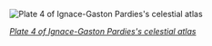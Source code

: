 
![Plate 4 of Ignace-Gaston Pardies's celestial atlas](https://upload.wikimedia.org/wikipedia/commons/thumb/3/32/Ignace_Gaston_Pardies-Plate_4.jpg/750px-Ignace_Gaston_Pardies-Plate_4.jpg)

*[Plate 4 of Ignace-Gaston Pardies's celestial atlas](https://wikipedia.org/wiki/File:Ignace_Gaston_Pardies-Plate_4.jpg)*

